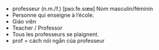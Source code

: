 - professeur (n.m./f.)	[pʁɔ.fe.sœʁ]	Nom masculin/féminin
- Personne qui enseigne à l’école.
- Giáo viên
- Teacher / Professor
- Tous les professeurs se plaignent.
- prof = cách nói ngắn của professeur